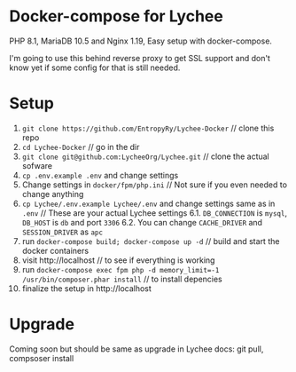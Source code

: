 # Docker-compose for Lychee 

PHP 8.1, MariaDB 10.5 and Nginx 1.19, Easy setup with docker-compose.

I'm going to use this behind reverse proxy to get SSL support and don't know yet if some config for that is still needed.

# Setup

1. `git clone https://github.com/EntropyRy/Lychee-Docker` // clone this repo
2. `cd Lychee-Docker` // go in the dir
3. `git clone git@github.com:LycheeOrg/Lychee.git` // clone the actual sofware
4. `cp .env.example .env` and change settings
5. Change settings in `docker/fpm/php.ini` // Not sure if you even needed to change anything
6. `cp Lychee/.env.example Lychee/.env` and change settings same as in `.env` // These are your actual Lychee settings
    6.1. `DB_CONNECTION` is `mysql`, `DB_HOST` is `db` and port `3306`
    6.2. You can change `CACHE_DRIVER` and `SESSION_DRIVER` as `apc`
7. run `docker-compose build; docker-compose up -d` // build and start the docker containers
8. visit http://localhost // to see if everything is working
9. run `docker-compose exec fpm php -d memory_limit=-1 /usr/bin/composer.phar install` // to install depencies
10. finalize the setup in http://localhost

# Upgrade

Coming soon but should be same as upgrade in Lychee docs: git pull, compsoser install
